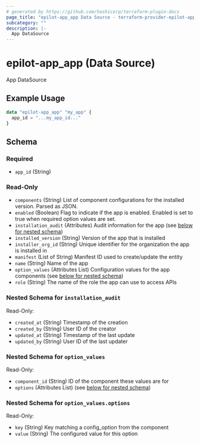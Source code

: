 ```yaml
---
# generated by https://github.com/hashicorp/terraform-plugin-docs
page_title: "epilot-app_app Data Source - terraform-provider-epilot-app"
subcategory: ""
description: |-
  App DataSource
---
```


# epilot-app_app (Data Source)

App DataSource

## Example Usage

```terraform
data "epilot-app_app" "my_app" {
  app_id = "...my_app_id..."
}
```

<!-- schema generated by tfplugindocs -->
## Schema

### Required

- `app_id` (String)

### Read-Only

- `components` (String) List of component configurations for the installed version. Parsed as JSON.
- `enabled` (Boolean) Flag to indicate if the app is enabled. Enabled is set to true when required option values are set.
- `installation_audit` (Attributes) Audit information for the app (see [below for nested schema](#nestedatt--installation_audit))
- `installed_version` (String) Version of the app that is installed
- `installer_org_id` (String) Unique identifier for the organization the app is installed in
- `manifest` (List of String) Manifest ID used to create/update the entity
- `name` (String) Name of the app
- `option_values` (Attributes List) Configuration values for the app components (see [below for nested schema](#nestedatt--option_values))
- `role` (String) The name of the role the app can use to access APIs

<a id="nestedatt--installation_audit"></a>
### Nested Schema for `installation_audit`

Read-Only:

- `created_at` (String) Timestamp of the creation
- `created_by` (String) User ID of the creator
- `updated_at` (String) Timestamp of the last update
- `updated_by` (String) User ID of the last updater


<a id="nestedatt--option_values"></a>
### Nested Schema for `option_values`

Read-Only:

- `component_id` (String) ID of the component these values are for
- `options` (Attributes List) (see [below for nested schema](#nestedatt--option_values--options))

<a id="nestedatt--option_values--options"></a>
### Nested Schema for `option_values.options`

Read-Only:

- `key` (String) Key matching a config_option from the component
- `value` (String) The configured value for this option
